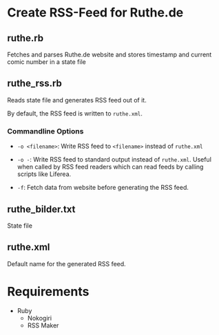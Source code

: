 Create RSS-Feed for Ruthe.de
============================

ruthe.rb
--------

Fetches and parses Ruthe.de website and stores timestamp
and current comic number in a state file

ruthe_rss.rb
------------

Reads state file and generates RSS feed out of it.

By default, the RSS feed is written to `ruthe.xml`.

### Commandline Options

* `-o <filename>`: Write RSS feed to `<filename>` instead of `ruthe.xml`

* `-o -`: Write RSS feed to standard output instead of
  `ruthe.xml`. Useful when called by RSS feed readers which can read
  feeds by calling scripts like Liferea.

* `-f`: Fetch data from website before generating the RSS feed.

ruthe_bilder.txt
----------------

State file

ruthe.xml
---------

Default name for the generated RSS feed.


Requirements
============

* Ruby
  * Nokogiri
  * RSS Maker

